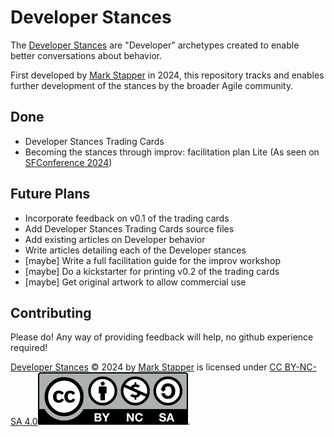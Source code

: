 # Developer Stances

The [Developer Stances] are "Developer" archetypes created to enable better conversations about behavior.

First developed by [Mark Stapper] in 2024, this repository tracks and enables further development of the stances by the broader Agile community.

## Done

* Developer Stances Trading Cards
* Becoming the stances through improv: facilitation plan Lite (As seen on [SFConference 2024])

## Future Plans

* Incorporate feedback on v0.1 of the trading cards
* Add Developer Stances Trading Cards source files
* Add existing articles on Developer behavior
* Write articles detailing each of the Developer stances
* [maybe] Write a full facilitation guide for the improv workshop
* [maybe] Do a kickstarter for printing v0.2 of the trading cards
* [maybe] Get original artwork to allow commercial use

## Contributing

Please do! Any way of providing feedback will help, no github experience required!

[Developer Stances] © 2024 by [Mark Stapper] is licensed under [CC BY-NC-SA 4.0]![](by-nc-sa.svg).

[Developer Stances]: https://github.com/starkmapper/developerstances
[Mark Stapper]: https://www.linkedin.com/in/markstapper
[CC BY-NC-SA 4.0]: https://creativecommons.org/licenses/by-nc-sa/4.0
[SFConference 2024]: https://sfconference.nl/sf-conference-2024/
